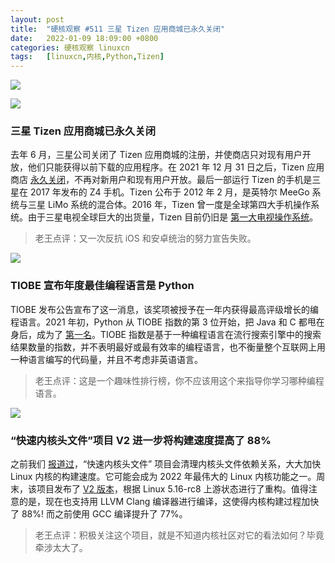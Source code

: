 ```yaml
---
layout: post
title:	"硬核观察 #511 三星 Tizen 应用商城已永久关闭"
date:	2022-01-09 18:09:00 +0800 
categories:	硬核观察 linuxcn 
tags:	[linuxcn,内核,Python,Tizen]
---
```



![](/Asserts/Images//attachment/album/202201/09/180745jood56e566t66z4t.jpg)


![](/Asserts/Images//attachment/album/202201/09/180758fs6616vtf08dwunz.jpg)


### 三星 Tizen 应用商城已永久关闭


去年 6 月，三星公司关闭了 Tizen 应用商城的注册，并使商店只对现有用户开放，他们只能获得以前下载的应用程序。在 2021 年 12 月 31 日之后，Tizen 应用商店 [永久关闭](https://www.gsmarena.com/samsung_shuts_down_the_tizen_app_store-news-52598.php)，不再对新用户和现有用户开放。最后一部运行 Tizen 的手机是三星在 2017 年发布的 Z4 手机。Tizen 公布于 2012 年 2 月，是英特尔 MeeGo 系统与三星 LiMo 系统的混合体。2016 年，Tizen 曾一度是全球第四大手机操作系统。由于三星电视全球巨大的出货量，Tizen 目前仍旧是 [第一大电视操作系统](https://www.businesswire.com/news/home/20210316005396/en/Strategy-Analytics-Samsungs-Tizen-Smart-TV-Streaming-Platform-Scaled-New-Heights-in-2020)。



> 
> 老王点评：又一次反抗 iOS 和安卓统治的努力宣告失败。
> 
> 
> 


![](/Asserts/Images//attachment/album/202201/09/180807zaa7fsc5n4c7nsg8.jpg)


### TIOBE 宣布年度最佳编程语言是 Python


TIOBE 发布公告宣布了这一消息，该奖项被授予在一年内获得最高评级增长的编程语言。2021 年初，Python 从 TIOBE 指数的第 3 位开始，把 Java 和 C 都甩在身后，成为了 [第一名](https://www.tiobe.com/tiobe-index/)。TIOBE 指数是基于一种编程语言在流行搜索引擎中的搜索结果数量的指数，并不表明最好或最有效率的编程语言，也不衡量整个互联网上用一种语言编写的代码量，并且不考虑非英语语言。



> 
> 老王点评：这是一个趣味性排行榜，你不应该用这个来指导你学习哪种编程语言。
> 
> 
> 


![](/Asserts/Images//attachment/album/202201/09/180824p6j6cqgpdwdcjjoz.jpg)


### “快速内核头文件”项目 V2 进一步将构建速度提高了 88%


之前我们 [报道过](/article-14144-1.html)，“快速内核头文件” 项目会清理内核头文件依赖关系，大大加快 Linux 内核的构建速度。它可能会成为 2022 年最伟大的 Linux 内核功能之一。周末，该项目发布了 [V2 版本](https://lore.kernel.org/lkml/Ydm7ReZWQPrbIugn@gmail.com/)，根据 Linux 5.16-rc8 上游状态进行了重构。值得注意的是，现在也支持用 LLVM Clang 编译器进行编译，这使得内核构建过程加快了 88%! 而之前使用 GCC 编译提升了 77%。



> 
> 老王点评：积极关注这个项目，就是不知道内核社区对它的看法如何？毕竟牵涉太大了。
> 
> 
>

